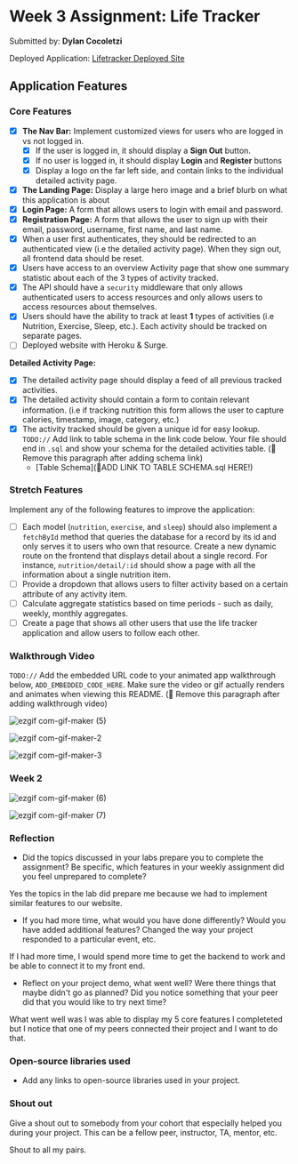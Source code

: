 # Week 3 Assignment: Life Tracker

Submitted by: **Dylan Cocoletzi**

Deployed Application: [Lifetracker Deployed Site](ADD_LINK_HERE)

## Application Features

### Core Features

- [x] **The Nav Bar:** Implement customized views for users who are logged in vs not logged in.
  - [x] If the user is logged in, it should display a **Sign Out** button. 
  - [x] If no user is logged in, it should display **Login** and **Register** buttons
  - [x] Display a logo on the far left side, and contain links to the individual detailed activity page. 
- [x] **The Landing Page:** Display a large hero image and a brief blurb on what this application is about
- [x] **Login Page:** A form that allows users to login with email and password.
- [x] **Registration Page:** A form that allows the user to sign up with their email, password, username, first name, and last name.
- [x] When a user first authenticates, they should be redirected to an authenticated view (i.e the detailed activity page). When they sign out, all frontend data should be reset.
- [x] Users have access to an overview Activity page that show one summary statistic about each of the 3 types of activity tracked.
- [x] The API should have a `security` middleware that only allows authenticated users to access resources and only allows users to access resources about themselves. 
- [x] Users should have the ability to track at least **1** types of activities (i.e Nutrition, Exercise, Sleep, etc.). Each activity should be tracked on separate pages.
- [ ] Deployed website with Heroku & Surge. 

**Detailed Activity Page:**
- [x] The detailed activity page should display a feed of all previous tracked activities.
- [x] The detailed activity should contain a form to contain relevant information. (i.e if tracking nutrition this form allows the user to capture calories, timestamp, image, category, etc.) 
- [x] The activity tracked should be given a unique id for easy lookup.
  `TODO://` Add link to table schema in the link code below. Your file should end in `.sql` and show your schema for the detailed activities table. (🚫 Remove this paragraph after adding schema link)
  * [Table Schema](📝ADD LINK TO TABLE SCHEMA.sql HERE!) 

### Stretch Features

Implement any of the following features to improve the application:
- [ ] Each model (`nutrition`, `exercise`, and `sleep`) should also implement a `fetchById` method that queries the database for a record by its id and only serves it to users who own that resource. Create a new dynamic route on the frontend that displays detail about a single record. For instance, `nutrition/detail/:id` should show a page with all the information about a single nutrition item.
- [ ] Provide a dropdown that allows users to filter activity based on a certain attribute of any activity item.
- [ ] Calculate aggregate statistics based on time periods - such as daily, weekly, monthly aggregates.
- [ ] Create a page that shows all other users that use the life tracker application and allow users to follow each other.

### Walkthrough Video

`TODO://` Add the embedded URL code to your animated app walkthrough below, `ADD_EMBEDDED_CODE_HERE`. Make sure the video or gif actually renders and animates when viewing this README. (🚫 Remove this paragraph after adding walkthrough video)

![ezgif com-gif-maker (5)](https://user-images.githubusercontent.com/86747062/177384268-dc69740b-9445-4115-91b0-4ae5506c038a.gif)


![ezgif com-gif-maker-2](https://user-images.githubusercontent.com/86747062/177384882-5e4a8343-668a-4a4b-bb02-189cdcbbec2e.gif)


![ezgif com-gif-maker-3](https://user-images.githubusercontent.com/86747062/177385415-c0bd9a68-d658-4c59-8dc7-ab7318da3104.gif)

### Week 2

![ezgif com-gif-maker (6)](https://user-images.githubusercontent.com/86747062/178084046-4ab7faa5-2122-4b9d-9d38-2ba57782f763.gif)


![ezgif com-gif-maker (7)](https://user-images.githubusercontent.com/86747062/178084119-5a51f7a0-f425-4028-bb01-f9953a048733.gif)




### Reflection

* Did the topics discussed in your labs prepare you to complete the assignment? Be specific, which features in your weekly assignment did you feel unprepared to complete?

Yes the topics in the lab did prepare me because we had to implement similar features to our website.

* If you had more time, what would you have done differently? Would you have added additional features? Changed the way your project responded to a particular event, etc.
  
If I had more time, I would spend more time to get the backend to work and be able to connect it to my front end.

* Reflect on your project demo, what went well? Were there things that maybe didn't go as planned? Did you notice something that your peer did that you would like to try next time?

What went well was I was able to display my 5 core features I completeted but I notice that one of my peers connected their project and I want to do that.

### Open-source libraries used

- Add any links to open-source libraries used in your project.

### Shout out

Give a shout out to somebody from your cohort that especially helped you during your project. This can be a fellow peer, instructor, TA, mentor, etc.

Shout to all my pairs.
